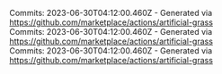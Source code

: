 Commits: 2023-06-30T04:12:00.460Z - Generated via https://github.com/marketplace/actions/artificial-grass
<br>
Commits: 2023-06-30T04:12:00.460Z - Generated via https://github.com/marketplace/actions/artificial-grass
<br>
Commits: 2023-06-30T04:12:00.460Z - Generated via https://github.com/marketplace/actions/artificial-grass
<br>
